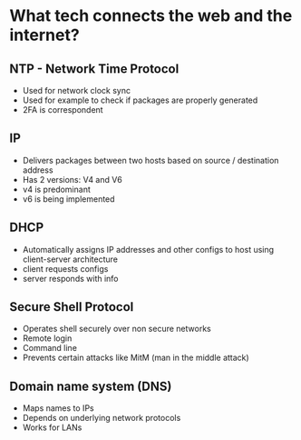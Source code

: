 # What tech connects the web  and the internet?
## NTP - Network Time Protocol
- Used for network clock sync
- Used for example to check if packages are properly generated
- 2FA is correspondent
## IP
- Delivers packages between two hosts based on source / destination address
- Has 2 versions: V4 and V6
- v4 is predominant
- v6 is being implemented
## DHCP
- Automatically assigns IP addresses and other configs to host using client-server architecture
- client requests configs
- server responds with info
## Secure Shell Protocol
- Operates shell securely over non secure networks
- Remote login
- Command line
- Prevents certain attacks like MitM (man in the middle attack)
## Domain name system (DNS)
- Maps names to IPs
- Depends on underlying network protocols
- Works for LANs
